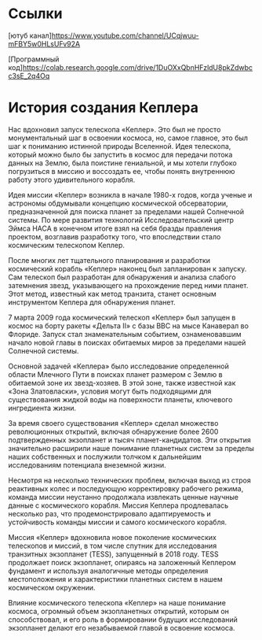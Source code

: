 # Ссылки
[ютуб канал]https://www.youtube.com/channel/UCqjwuu-mFBY5w0HLsUFv92A


[Программный код]https://colab.research.google.com/drive/1DuOXxQbnHFzldU8pkZdwbcc3sE_2q4Oq


# История создания Кеплера
  Наc вдохновил запуск телескопа «Кеплер». Это был не просто монументальный шаг в освоении космоса, но, самое главное, это был шаг к пониманию истинной природы Вселенной. Идея телескопа, который можно было бы запустить в космос для передачи потока данных на Землю, была поистине гениальной, и мы хотели глубоко погрузиться в миссию и воссоздать ее, чтобы понять внутреннюю работу этого удивительного корабля.

  Идея миссии «Кеплер» возникла в начале 1980-х годов, когда ученые и астрономы обдумывали концепцию космической обсерватории, предназначенной для поиска планет за пределами нашей Солнечной системы. По мере развития технологий Исследовательский центр Эймса НАСА в конечном итоге взял на себя бразды правления проектом, возглавив разработку того, что впоследствии стало космическим телескопом Кеплер.

  После многих лет тщательного планирования и разработки космический корабль «Кеплер» наконец был запланирован к запуску. Сам телескоп был разработан для обнаружения и анализа слабого затемнения звезд, указывающего на прохождение перед ними планет. Этот метод, известный как метод транзита, станет основным инструментом Кеплера для обнаружения планет.

  7 марта 2009 года космический телескоп «Кеплер» был запущен в космос на борту ракеты «Дельта II» с базы ВВС на мысе Канаверал во Флориде. Запуск стал знаменательным событием, ознаменовавшим начало новой главы в поисках обитаемых миров за пределами нашей Солнечной системы.

  Основной задачей «Кеплера» было исследование определенной области Млечного Пути в поисках планет размером с Землю в обитаемой зоне их звезд-хозяев. В этой зоне, также известной как «Зона Златовласки», условия могут быть подходящими для существования жидкой воды на поверхности планеты, ключевого ингредиента жизни.

  За время своего существования «Кеплер» сделал множество революционных открытий, включая обнаружение более 2600 подтвержденных экзопланет и тысяч планет-кандидатов. Эти открытия значительно расширили наше понимание планетных систем за пределы наших собственных и послужили толчком к дальнейшим исследованиям потенциала внеземной жизни.

  Несмотря на несколько технических проблем, включая выход из строя реактивных колес и последующую корректировку рабочего режима, команда миссии неустанно продолжала извлекать ценные научные данные с космического корабля. Миссия Кеплера продлевалась несколько раз, что продемонстрировало адаптируемость и устойчивость команды миссии и самого космического корабля.

  Миссия «Кеплер» вдохновила новое поколение космических телескопов и миссий, в том числе спутник для исследования транзитных экзопланет (TESS), запущенный в 2018 году. TESS продолжает поиск экзопланет, опираясь на заложенный Кеплером фундамент и используя аналогичные методы определения местоположения и характеристики планетных систем в нашем космическом окружении.

Влияние космического телескопа «Кеплер» на наше понимание космоса, огромный объем экзопланетных открытий, которым он способствовал, и его роль в формировании будущих исследований экзопланет делают его незабываемой главой в освоение космоса.
